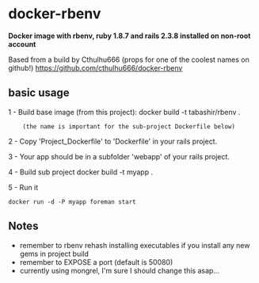 docker-rbenv
============

__Docker image with rbenv, ruby 1.8.7 and rails 2.3.8 installed on non-root account__

Based from a build by Cthulhu666 (props for one of the coolest names on github!)
https://github.com/cthulhu666/docker-rbenv

basic usage
-----

1 - Build base image (from this project):
		docker build -t tabashir/rbenv .

		(the name is important for the sub-project Dockerfile below)

2 - Copy 'Project_Dockerfile' to 'Dockerfile' in your rails project.

3 - Your app should be in a subfolder 'webapp' of your rails project.

4 - Build sub project
    docker build -t myapp .

5 - Run it

    docker run -d -P myapp foreman start 


Notes
-----

* remember to rbenv rehash installing executables if you install any new gems in project build
* remember to EXPOSE a port (default is 50080)
* currently using mongrel, I'm sure I should change this asap... 
